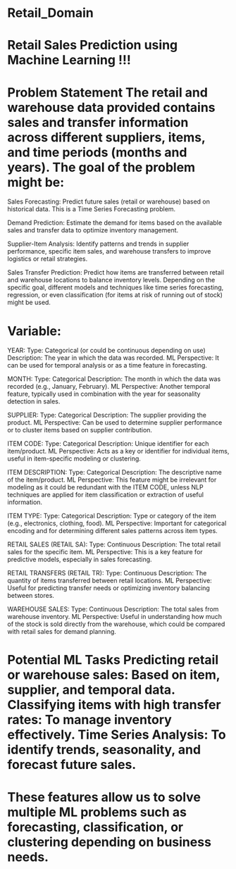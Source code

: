 # Retail_Domain

# Retail Sales Prediction using Machine Learning !!!

# Problem Statement The retail and warehouse data provided contains sales and transfer information across different suppliers, items, and time periods (months and years). The goal of the problem might be:

Sales Forecasting: Predict future sales (retail or warehouse) based on historical data. This is a Time Series Forecasting problem.

Demand Prediction: Estimate the demand for items based on the available sales and transfer data to optimize inventory management.

Supplier-Item Analysis: Identify patterns and trends in supplier performance, specific item sales, and warehouse transfers to improve logistics or retail strategies.

Sales Transfer Prediction: Predict how items are transferred between retail and warehouse locations to balance inventory levels. Depending on the specific goal, different models and techniques like time series forecasting, regression, or even classification (for items at risk of running out of stock) might be used.

# Variable:

YEAR: Type: Categorical (or could be continuous depending on use) Description: The year in which the data was recorded. ML Perspective: It can be used for temporal analysis or as a time feature in forecasting.

MONTH: Type: Categorical Description: The month in which the data was recorded (e.g., January, February). ML Perspective: Another temporal feature, typically used in combination with the year for seasonality detection in sales.

SUPPLIER: Type: Categorical Description: The supplier providing the product. ML Perspective: Can be used to determine supplier performance or to cluster items based on supplier contribution.

ITEM CODE: Type: Categorical Description: Unique identifier for each item/product. ML Perspective: Acts as a key or identifier for individual items, useful in item-specific modeling or clustering.

ITEM DESCRIPTION: Type: Categorical Description: The descriptive name of the item/product. ML Perspective: This feature might be irrelevant for modeling as it could be redundant with the ITEM CODE, unless NLP techniques are applied for item classification or extraction of useful information.

ITEM TYPE: Type: Categorical Description: Type or category of the item (e.g., electronics, clothing, food). ML Perspective: Important for categorical encoding and for determining different sales patterns across item types.

RETAIL SALES (RETAIL SA): Type: Continuous Description: The total retail sales for the specific item. ML Perspective: This is a key feature for predictive models, especially in sales forecasting.

RETAIL TRANSFERS (RETAIL TR): Type: Continuous Description: The quantity of items transferred between retail locations. ML Perspective: Useful for predicting transfer needs or optimizing inventory balancing between stores.

WAREHOUSE SALES: Type: Continuous Description: The total sales from warehouse inventory. ML Perspective: Useful in understanding how much of the stock is sold directly from the warehouse, which could be compared with retail sales for demand planning.

# Potential ML Tasks Predicting retail or warehouse sales: Based on item, supplier, and temporal data. Classifying items with high transfer rates: To manage inventory effectively. Time Series Analysis: To identify trends, seasonality, and forecast future sales.

# These features allow us to solve multiple ML problems such as forecasting, classification, or clustering depending on business needs.
